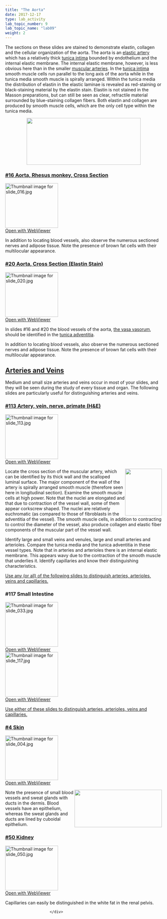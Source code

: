 ```yaml
---
title: "The Aorta"
date: 2017-12-17
type: lab_activity
lab_topic_number: 9
lab_topic_name: "lab09"
weight: 2
---
```

<div class="entrybody">
						<p>The sections on these slides are stained to demonstrate elastin, collagen and the cellular organization of the aorta.  The aorta is an <u>elastic artery</u> which has a relatively thick <u>tunica intima</u> bounded by endothelium and the internal elastic membrane.  The internal elastic membrane, however, is less obvious here than in the smaller <u>muscular arteries</u>.  In the <u>tunica intima</u> smooth muscle cells run parallel to the long axis of the aorta while in the tunica media smooth muscle is spirally arranged.  Within the tunica media the distribution of elastin in the elastic laminae is revealed as red-staining or black-staining material by the elastin stain. Elastin is not stained in the Masson preparations, but can still be seen as clear, refractile material surrounded by blue-staining collagen fibers.  Both elastin and collagen are produced by smooth muscle cells, which are the only cell type within the tunica media.</p>

<div style="text-align: center;"><img src="http://histologylab.ccnmtl.columbia.edu/assets/images/16%20the%20aorta.jpg" style="width:367px; height:150px;"></div>

<h3><u>#16 Aorta, Rhesus monkey, Cross Section</u></h3>

<div class="thumbnail"> <a href="http://virtualslides.cumc.columbia.edu/16.svs/view.apml?" target="_blank"><img alt="Thumbnail image for slide_016.jpg" src="http://histologylab.ccnmtl.columbia.edu/assets/images/slide_016-thumb-170x143-1431.jpg" width="170" height="143" class="mt-image-left"></a><br><a href="http://virtualslides.cumc.columbia.edu/16.svs/view.apml?" target="_blank">Open with WebViewer</a> </div>

<p>In addition to locating blood vessels, also observe the numerous sectioned nerves and adipose tissue. Note the presence of brown fat cells with their multilocular appearance.</p>

<h3><u>#20 Aorta, Cross Section (Elastin Stain)</u></h3>

<div class="thumbnail"> <a href="http://virtualslides.cumc.columbia.edu/20.svs/view.apml?" target="_blank"><img alt="Thumbnail image for slide_020.jpg" src="http://histologylab.ccnmtl.columbia.edu/assets/images/slide_020-thumb-170x143-1440.jpg" width="170" height="143" class="mt-image-left"></a><br><a href="http://virtualslides.cumc.columbia.edu/20.svs/view.apml?" target="_blank">Open with WebViewer</a> </div>

<p>In slides #16 and #20 the blood vessels of the aorta, <u>the vasa vasorum</u>, should be identified in the <u>tunica adventitia</u>.</p>

<p>In addition to locating blood vessels, also observe the numerous sectioned nerves and adipose tissue. Note the presence of brown fat cells with their multilocular appearance.</p>



<h2><u>Arteries and Veins</u></h2>

<p>Medium and small size arteries and veins occur in most of your slides, and they will be seen during the study of every tissue and organ. The following slides are particularly useful for distinguishing arteries and veins.</p>

<h3><u>#113 Artery, vein, nerve, primate (H&amp;E)</u></h3>

<div class="thumbnail"> <a href="http://virtualslides.cumc.columbia.edu/113.svs/view.apml?" target="_blank"><img alt="Thumbnail image for slide_113.jpg" src="http://histologylab.ccnmtl.columbia.edu/assets/images/slide_113-thumb-170x143-1656.jpg" width="170" height="143" class="mt-image-left"></a><br><a href="http://virtualslides.cumc.columbia.edu/113.svs/view.apml?" target="_blank">Open with WebViewer</a> </div>

<p><img src="http://histologylab.ccnmtl.columbia.edu/assets/images/113%20artery%20vein%20nerve.jpg" style="width:118px; height:150px; float:right;">Locate the cross section of the muscular artery, which can be identified by its thick wall and the scalloped luminal surface.  The major component of the wall of the artery is spirally arranged smooth muscle (therefore seen here in longitudinal section).  Examine the smooth muscle cells at high power.  Note that the nuclei are elongated and that due to contraction of the vessel wall, some of them appear corkscrew shaped.  The nuclei are relatively euchromatic (as compared to those of fibroblasts in the adventitia of the vessel).  The smooth muscle cells, in addition to contracting to control the diameter of the vessel, also produce collagen and elastic fiber components of the muscular part of the vessel wall.</p>

<p>Identify large and small veins and venules, large and small arteries and arterioles.  Compare the tunica media and the tunica adventitia in these vessel types.  Note that in arteries and arterioles there is an internal elastic membrane.  This appears wavy due to the contraction of the smooth muscle that underlies it.  Identify capillaries and know their distinguishing characteristics.</p>

<p><u>Use any (or all) of the following slides to distinguish arteries, arterioles, veins and capillaries.</u></p>

<h3>#117 Small Intestine</h3>

<div class="thumbnail"> <a href="http://virtualslides.cumc.columbia.edu/33.svs/view.apml?" target="_blank"><img alt="Thumbnail image for slide_033.jpg" src="http://histologylab.ccnmtl.columbia.edu/assets/images/slide_033-thumb-170x143-1467.jpg" width="170" height="143" class="mt-image-left"></a><br><a href="http://virtualslides.cumc.columbia.edu/33.svs/view.apml?" target="_blank">Open with WebViewer</a> </div>

<div class="thumbnail"> <a href="http://virtualslides.cumc.columbia.edu/117.svs/view.apml?" target="_blank"><img alt="Thumbnail image for slide_117.jpg" src="http://histologylab.ccnmtl.columbia.edu/assets/images/slide_117-thumb-170x143-1665.jpg" width="170" height="143" class="mt-image-left"></a><br><a href="http://virtualslides.cumc.columbia.edu/117.svs/view.apml?" target="_blank">Open with WebViewer</a> </div>

<p><u>Use either of these slides to distinguish arteries, arterioles, veins and capillaries.</u></p>

<h3><u>#4 Skin</u></h3>

<div class="thumbnail"> <a href="http://virtualslides.cumc.columbia.edu/04.svs/view.apml?" target="_blank"><img alt="Thumbnail image for slide_004.jpg" src="http://histologylab.ccnmtl.columbia.edu/assets/images/slide_004-thumb-170x143-1404.jpg" width="170" height="143" class="mt-image-left"></a><br><a href="http://virtualslides.cumc.columbia.edu/04.svs/view.apml?" target="_blank">Open with WebViewer</a> </div>

<p><img src="http://histologylab.ccnmtl.columbia.edu/assets/images/4%20skin.jpg" style="width:281px; height:120px; float:right;">Note the presence of small blood vessels and sweat glands with ducts in the dermis. Blood vessels have an epithelium, whereas the sweat glands and ducts are lined by cuboidal epithelium.</p>

<h3><u>#50 Kidney</u></h3>

<div class="thumbnail"> <a href="http://virtualslides.cumc.columbia.edu/50.svs/view.apml?" target="_blank"><img alt="Thumbnail image for slide_050.jpg" src="http://histologylab.ccnmtl.columbia.edu/assets/images/slide_050-thumb-170x143-1503.jpg" width="170" height="143" class="mt-image-left"></a><br><a href="http://virtualslides.cumc.columbia.edu/50.svs/view.apml?" target="_blank">Open with WebViewer</a> </div>

<p>Capillaries can easily be distinguished in the white fat in the renal pelvis.</p>
						
						
						</div>
